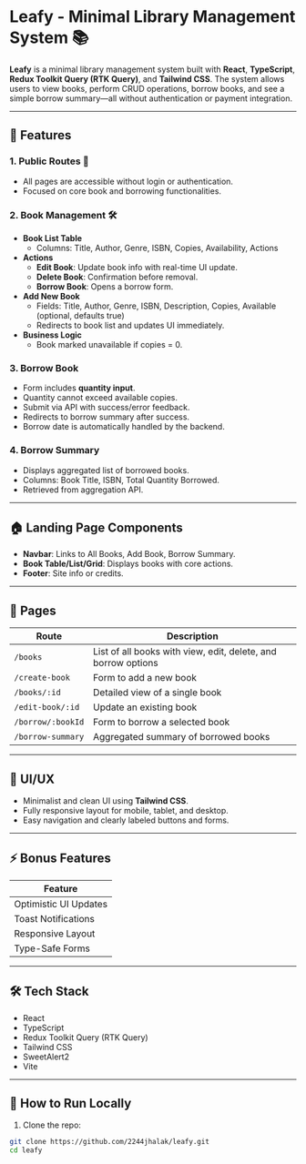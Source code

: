# Leafy - Minimal Library Management System 📚

**Leafy** is a minimal library management system built with **React**, **TypeScript**, **Redux Toolkit Query (RTK Query)**, and **Tailwind CSS**. The system allows users to view books, perform CRUD operations, borrow books, and see a simple borrow summary—all without authentication or payment integration.

---

## 🌟 Features

### 1. Public Routes 🚀
- All pages are accessible without login or authentication.
- Focused on core book and borrowing functionalities.

### 2. Book Management 🛠️
- **Book List Table**
  - Columns: Title, Author, Genre, ISBN, Copies, Availability, Actions
- **Actions**
  - **Edit Book**: Update book info with real-time UI update.
  - **Delete Book**: Confirmation before removal.
  - **Borrow Book**: Opens a borrow form.
- **Add New Book**
  - Fields: Title, Author, Genre, ISBN, Description, Copies, Available (optional, defaults true)
  - Redirects to book list and updates UI immediately.
- **Business Logic**
  - Book marked unavailable if copies = 0.

### 3. Borrow Book
- Form includes **quantity input**.
- Quantity cannot exceed available copies.
- Submit via API with success/error feedback.
- Redirects to borrow summary after success.
- Borrow date is automatically handled by the backend.

### 4. Borrow Summary
- Displays aggregated list of borrowed books.
- Columns: Book Title, ISBN, Total Quantity Borrowed.
- Retrieved from aggregation API.

---

## 🏠 Landing Page Components
- **Navbar**: Links to All Books, Add Book, Borrow Summary.
- **Book Table/List/Grid**: Displays books with core actions.
- **Footer**: Site info or credits.

---

## 📄 Pages
| Route | Description |
|-------|-------------|
| `/books` | List of all books with view, edit, delete, and borrow options |
| `/create-book` | Form to add a new book |
| `/books/:id` | Detailed view of a single book |
| `/edit-book/:id` | Update an existing book |
| `/borrow/:bookId` | Form to borrow a selected book |
| `/borrow-summary` | Aggregated summary of borrowed books |

---

## 🎨 UI/UX
- Minimalist and clean UI using **Tailwind CSS**.
- Fully responsive layout for mobile, tablet, and desktop.
- Easy navigation and clearly labeled buttons and forms.

---

## ⚡ Bonus Features
| Feature |
|---------|
| Optimistic UI Updates |
| Toast Notifications |
| Responsive Layout |
| Type-Safe Forms |

---

## 🛠️ Tech Stack
- React
- TypeScript
- Redux Toolkit Query (RTK Query)
- Tailwind CSS
- SweetAlert2
- Vite

---

## 🚀 How to Run Locally
1. Clone the repo:

```bash
git clone https://github.com/2244jhalak/leafy.git
cd leafy

